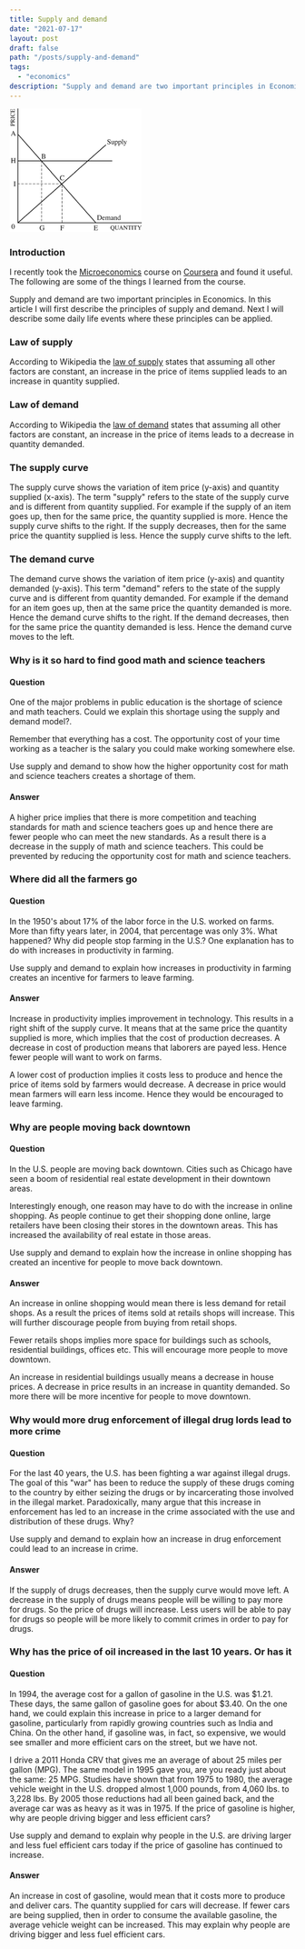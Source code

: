 ```yaml
---
title: Supply and demand
date: "2021-07-17"
layout: post
draft: false
path: "/posts/supply-and-demand"
tags:
  - "economics"
description: "Supply and demand are two important principles in Economics. In this article I will describe the principles of Supply and Demand and how they can be applied to daily life events."
---
```


![Supply and Demand](./supply-and-demand.png)

### Introduction

I recently took the [Microeconomics](https://www.coursera.org/learn/microeconomics) course on [Coursera](https://www.coursera.org/) and found it useful. The following are some of the things I learned from the course.

Supply and demand are two important principles in Economics. In this article I will first describe the principles of supply and demand. Next I will describe some daily life events where these principles can be applied.

### Law of supply
According to Wikipedia the [law of supply](https://en.wikipedia.org/wiki/Supply_(economics)) states that assuming all other factors are constant, an increase in the price of items supplied leads to an increase in quantity supplied.

### Law of demand
According to Wikipedia the [law of demand](https://en.wikipedia.org/wiki/Demand) states that assuming all other factors are constant, an increase in the price of items leads to a decrease in quantity demanded.

### The supply curve
The supply curve shows the variation of item price (y-axis) and quantity supplied (x-axis). The term "supply" refers to the state of the supply curve and is different from quantity supplied. For example if the supply of an item goes up, then for the same price, the quantity supplied is more. Hence the supply curve shifts to the right. If the supply decreases, then for the same price the quantity supplied is less. Hence the supply curve shifts to the left.

### The demand curve
The demand curve shows the variation of item price (y-axis) and quantity demanded (y-axis). This term "demand" refers to the state of the supply curve and is different from quantity demanded. For example if the demand for an item goes up, then at the same price the quantity demanded is more. Hence the demand curve shifts to the right. If the demand decreases, then for the same price the quantity demanded is less. Hence the demand curve moves to the left.


### Why is it so hard to find good math and science teachers

#### Question
One of the major problems in public education is the shortage of science and math teachers. Could we explain this shortage using the supply and demand model?.

Remember that everything has a cost. The opportunity cost of your time working as a teacher is the salary you could make working somewhere else.

Use supply and demand to show how the higher opportunity cost for math and science teachers creates a shortage of them. 

#### Answer
A higher price implies that there is more competition and teaching standards for math and science teachers goes up and hence there are fewer people who can meet the new standards. As a result there is a decrease in the supply of math and science teachers. This could be prevented by reducing the opportunity cost for math and science teachers.

### Where did all the farmers go

#### Question
In the 1950's about 17% of the labor force in the U.S. worked on farms. More than fifty years later, in 2004, that percentage was only 3%. What happened? Why did people stop farming in the U.S.? One explanation has to do with increases in productivity in farming.

Use supply and demand to explain how increases in productivity in farming creates an incentive for farmers to leave farming.

#### Answer
Increase in productivity implies improvement in technology. This results in a right shift of the supply curve. It means that at the same price the quantity supplied is more, which implies that the cost of production decreases. A decrease in cost of production means that laborers are payed less. Hence fewer people will want to work on farms.

A lower cost of production implies it costs less to produce and hence the price of items sold by farmers would decrease. A decrease in price would mean farmers will earn less income. Hence they would be encouraged to leave farming.

### Why are people moving back downtown

#### Question
In the U.S. people are moving back downtown. Cities such as Chicago have seen a boom of residential real estate development in their downtown areas.

Interestingly enough, one reason may have to do with the increase in online shopping. As people continue to get their shopping done online, large retailers have been closing their stores in the downtown areas. This has increased the availability of real estate in those areas.

Use supply and demand to explain how the increase in online shopping has created an incentive for people to move back downtown.

#### Answer
An increase in online shopping would mean there is less demand for retail shops. As a result the prices of items sold at retails shops will increase. This will further discourage people from buying from retail shops.

Fewer retails shops implies more space for buildings such as schools, residential buildings, offices etc. This will encourage more people to move downtown.

An increase in residential buildings usually means a decrease in house prices. A decrease in price results in an increase in quantity demanded. So more there will be more incentive for people to move downtown.

### Why would more drug enforcement of illegal drug lords lead to more crime

#### Question
For the last 40 years, the U.S. has been fighting a war against illegal drugs. The goal of this "war" has been to reduce the supply of these drugs coming to the country by either seizing the drugs or by incarcerating those involved in the illegal market. Paradoxically, many argue that this increase in enforcement has led to an increase in the crime associated with the use and distribution of these drugs. Why?

Use supply and demand to explain how an increase in drug enforcement could lead to an increase in crime.

#### Answer
If the supply of drugs decreases, then the supply curve would move left. A decrease in the supply of drugs means people will be willing to pay more for drugs. So the price of drugs will increase. Less users will be able to pay for drugs so people will be more likely to commit crimes in order to pay for drugs.

### Why has the price of oil increased in the last 10 years. Or has it

#### Question
In 1994, the average cost for a gallon of gasoline in the U.S. was $1.21. These days, the same gallon of gasoline goes for about $3.40. On the one hand, we could explain this increase in price to a larger demand for gasoline, particularly from rapidly growing countries such as India and China. On the other hand, if gasoline was, in fact, so expensive, we would see smaller and more efficient cars on the street, but we have not. 

I drive a 2011 Honda CRV that gives me an average of about 25 miles per gallon (MPG). The same model in 1995 gave you, are you ready just about the same: 25 MPG. Studies have shown that from 1975 to 1980, the average vehicle weight in the U.S. dropped almost 1,000 pounds, from 4,060 lbs. to 3,228 lbs. By 2005 those reductions had all been gained back, and the average car was as heavy as it was in 1975. If the price of gasoline is higher, why are people driving bigger and less efficient cars?

Use supply and demand to explain why people in the U.S. are driving larger and less fuel efficient cars today if the price of gasoline has continued to increase.

#### Answer
An increase in cost of gasoline, would mean that it costs more to produce and deliver cars. The quantity supplied for cars will decrease. If fewer cars are being supplied, then in order to consume the available gasoline, the average vehicle weight can be increased. This may explain why people are driving bigger and less fuel efficient cars.
